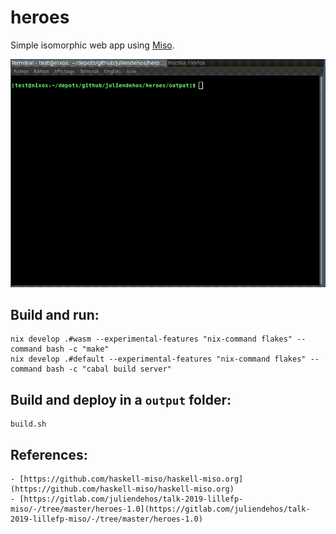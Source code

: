 # heroes

Simple isomorphic web app using [Miso](https://github.com/dmjio/miso).

![](demo-heroes.gif)

## Build and run:

```
nix develop .#wasm --experimental-features "nix-command flakes" --command bash -c "make"
nix develop .#default --experimental-features "nix-command flakes" --command bash -c "cabal build server"
```

## Build and deploy in a `output` folder:

```
build.sh
```

## References:

    - [https://github.com/haskell-miso/haskell-miso.org](https://github.com/haskell-miso/haskell-miso.org)
    - [https://gitlab.com/juliendehos/talk-2019-lillefp-miso/-/tree/master/heroes-1.0](https://gitlab.com/juliendehos/talk-2019-lillefp-miso/-/tree/master/heroes-1.0)


